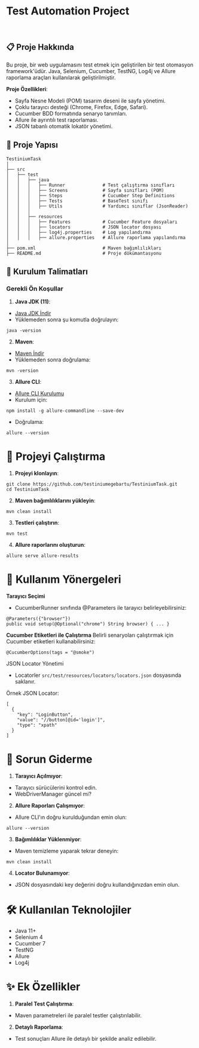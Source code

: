 # Test Automation Project
<br>

## 📋 Proje Hakkında 
Bu proje, bir web uygulamasını test etmek için geliştirilen bir test otomasyon framework'üdür. Java, Selenium, Cucumber, TestNG, Log4j ve Allure raporlama araçları kullanılarak geliştirilmiştir.

**Proje Özellikleri**:

- Sayfa Nesne Modeli (POM) tasarım deseni ile sayfa yönetimi.
- Çoklu tarayıcı desteği (Chrome, Firefox, Edge, Safari).
- Cucumber BDD formatında senaryo tanımları.
- Allure ile ayrıntılı test raporlaması.
- JSON tabanlı otomatik lokatör yönetimi.

## 📂 Proje Yapısı
```
TestiniumTask
│
├── src
│   ├── test
│   │   ├── java
│   │   │   ├── Runner              # Test çalıştırma sınıfları
│   │   │   ├── Screens             # Sayfa sınıfları (POM)
│   │   │   ├── Steps               # Cucumber Step Definitions
│   │   │   ├── Tests               # BaseTest sınıfı
│   │   │   ├── Utils               # Yardımcı sınıflar (JsonReader)
│   │   │
│   │   ├── resources
│   │   │   ├── Features            # Cucumber Feature dosyaları
│   │   │   ├── locators            # JSON locator dosyası
│   │   │   ├── log4j.properties    # Log yapılandırma
│   │   │   ├── allure.properties   # Allure raporlama yapılandırma
│
├── pom.xml                         # Maven bağımlılıkları
├── README.md                       # Proje dökümantasyonu
```


## 🚀 Kurulum Talimatları
### Gerekli Ön Koşullar
1. **Java JDK (11)**:
- [Java JDK İndir](https://www.oracle.com/java/technologies/downloads/?er=221886)
- Yüklemeden sonra şu komutla doğrulayın:
```
java -version
```

2. **Maven**:
- [Maven İndir](https://maven.apache.org/download.cgi)
- Yüklemeden sonra doğrulama:
```
mvn -version
```

3. **Allure CLI**:
- [Allure CLI Kurulumu](https://allurereport.org/docs/install/)
- Kurulum için:
```
npm install -g allure-commandline --save-dev
```
- Doğrulama:
```
allure --version
```

# 📖 Projeyi Çalıştırma
1. **Projeyi klonlayın**:
```
git clone https://github.com/testiniumegebartu/TestiniumTask.git
cd TestiniumTask
```

2. **Maven bağımlılıklarını yükleyin**:
```
mvn clean install
```

3. **Testleri çalıştırın**:
```
mvn test
```

4. **Allure raporlarını oluşturun**:
```
allure serve allure-results
```

# 📖 Kullanım Yönergeleri

**Tarayıcı Seçimi**
- CucumberRunner sınıfında @Parameters ile tarayıcı belirleyebilirsiniz:
```
@Parameters({"browser"})
public void setup(@Optional("chrome") String browser) { ... }
```
**Cucumber Etiketleri ile Çalıştırma**
Belirli senaryoları çalıştırmak için Cucumber etiketleri kullanabilirsiniz:
```
@CucumberOptions(tags = "@smoke")
```
JSON Locator Yönetimi
- Locatorler `src/test/resources/locators/locators.json` dosyasında saklanır.

Örnek JSON Locator:
```
[
  {
    "key": "LoginButton",
    "value": "//button[@id='login']",
    "type": "xpath"
  }
]
```

# 🔧 Sorun Giderme
1. **Tarayıcı Açılmıyor**:
- Tarayıcı sürücülerini kontrol edin.
- WebDriverManager güncel mi?
  
2. **Allure Raporları Çalışmıyor**:
- Allure CLI'ın doğru kurulduğundan emin olun:
```
allure --version
```

3. **Bağımlılıklar Yüklenmiyor**:
- Maven temizleme yaparak tekrar deneyin:
```
mvn clean install
```

4. **Locator Bulunamıyor**:
- JSON dosyasındaki key değerini doğru kullandığınızdan emin olun.

# 🛠️ Kullanılan Teknolojiler
- Java 11+
- Selenium 4
- Cucumber 7
- TestNG
- Allure
- Log4j
  
# ✨ Ek Özellikler

1. **Paralel Test Çalıştırma**:
- Maven parametreleri ile paralel testler çalıştırılabilir.
2. **Detaylı Raporlama**:
- Test sonuçları Allure ile detaylı bir şekilde analiz edilebilir.
